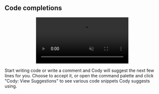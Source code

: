 ## Code completions

<p align="center">
  <video autoPlay muted loop playsInline>
      <source
          type="video/mp4"
          src="https://storage.googleapis.com/sourcegraph-assets/website/Product%20Animations/cody-completion-may2023.mp4"
      />
  </video>
</p>

Start writing code or write a comment and Cody will suggest the next few lines for you. Choose to accept it, or open the command palette and click "Cody: View Suggestions" to see various code snippets Cody suggests using.
